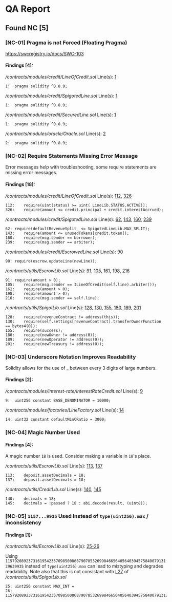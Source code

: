 # QA Report
## Found NC [5]

### [NC-01] Pragma is not Forced (Floating Pragma)

https://swcregistry.io/docs/SWC-103

#### Findings [4]:

*/contracts/modules/credit/LineOfCredit.sol*
Line(s): [1](https://github.com/debtdao/Line-of-Credit/tree/audit/code4rena-2022-11-03/contracts/modules/credit/LineOfCredit.sol#L1)
```solidity
1:	pragma solidity ^0.8.9;
```

*/contracts/modules/credit/SpigotedLine.sol*
Line(s): [1](https://github.com/debtdao/Line-of-Credit/tree/audit/code4rena-2022-11-03/contracts/modules/credit/SpigotedLine.sol#L1)
```solidity
1:	pragma solidity ^0.8.9;
```

*/contracts/modules/credit/SecuredLine.sol*
Line(s): [1](https://github.com/debtdao/Line-of-Credit/tree/audit/code4rena-2022-11-03/contracts/modules/credit/SecuredLine.sol#L1)
```solidity
1:	pragma solidity ^0.8.9;
```

*/contracts/modules/oracle/Oracle.sol*
Line(s): [2](https://github.com/debtdao/Line-of-Credit/tree/audit/code4rena-2022-11-03/contracts/modules/oracle/Oracle.sol#L2)
```solidity
2:	pragma solidity ^0.8.9;
```


### [NC-02] Require Statements Missing Error Message

Error messages help with troubleshooting, some require statements are missing error messages.

#### Findings [18]:

*/contracts/modules/credit/LineOfCredit.sol*
Line(s): [112](https://github.com/debtdao/Line-of-Credit/tree/audit/code4rena-2022-11-03/contracts/modules/credit/LineOfCredit.sol#L112), [326](https://github.com/debtdao/Line-of-Credit/tree/audit/code4rena-2022-11-03/contracts/modules/credit/LineOfCredit.sol#L326)
```solidity
112:	require(uint(status) >= uint( LineLib.STATUS.ACTIVE));
326:	require(amount <= credit.principal + credit.interestAccrued);
```

*/contracts/modules/credit/SpigotedLine.sol*
Line(s): [62](https://github.com/debtdao/Line-of-Credit/tree/audit/code4rena-2022-11-03/contracts/modules/credit/SpigotedLine.sol#L62), [143](https://github.com/debtdao/Line-of-Credit/tree/audit/code4rena-2022-11-03/contracts/modules/credit/SpigotedLine.sol#L143), [160](https://github.com/debtdao/Line-of-Credit/tree/audit/code4rena-2022-11-03/contracts/modules/credit/SpigotedLine.sol#L160), [239](https://github.com/debtdao/Line-of-Credit/tree/audit/code4rena-2022-11-03/contracts/modules/credit/SpigotedLine.sol#L239)
```solidity
62:	require(defaultRevenueSplit_ <= SpigotedLineLib.MAX_SPLIT);
143:	require(amount <= unusedTokens[credit.token]);
160:	require(msg.sender == borrower);
239:	require(msg.sender == arbiter);
```

*/contracts/modules/credit/EscrowedLine.sol*
Line(s): [90](https://github.com/debtdao/Line-of-Credit/tree/audit/code4rena-2022-11-03/contracts/modules/credit/EscrowedLine.sol#L90)
```solidity
90:	require(escrow.updateLine(newLine));
```

*/contracts/utils/EscrowLib.sol*
Line(s): [91](https://github.com/debtdao/Line-of-Credit/tree/audit/code4rena-2022-11-03/contracts/utils/EscrowLib.sol#L91), [105](https://github.com/debtdao/Line-of-Credit/tree/audit/code4rena-2022-11-03/contracts/utils/EscrowLib.sol#L105), [161](https://github.com/debtdao/Line-of-Credit/tree/audit/code4rena-2022-11-03/contracts/utils/EscrowLib.sol#L161), [198](https://github.com/debtdao/Line-of-Credit/tree/audit/code4rena-2022-11-03/contracts/utils/EscrowLib.sol#L198), [216](https://github.com/debtdao/Line-of-Credit/tree/audit/code4rena-2022-11-03/contracts/utils/EscrowLib.sol#L216)
```solidity
91:	require(amount > 0);
105:	require(msg.sender == ILineOfCredit(self.line).arbiter());
161:	require(amount > 0);
198:	require(amount > 0);
216:	require(msg.sender == self.line);
```

*/contracts/utils/SpigotLib.sol*
Line(s): [128](https://github.com/debtdao/Line-of-Credit/tree/audit/code4rena-2022-11-03/contracts/utils/SpigotLib.sol#L128), [130](https://github.com/debtdao/Line-of-Credit/tree/audit/code4rena-2022-11-03/contracts/utils/SpigotLib.sol#L130), [155](https://github.com/debtdao/Line-of-Credit/tree/audit/code4rena-2022-11-03/contracts/utils/SpigotLib.sol#L155), [180](https://github.com/debtdao/Line-of-Credit/tree/audit/code4rena-2022-11-03/contracts/utils/SpigotLib.sol#L180), [189](https://github.com/debtdao/Line-of-Credit/tree/audit/code4rena-2022-11-03/contracts/utils/SpigotLib.sol#L189), [201](https://github.com/debtdao/Line-of-Credit/tree/audit/code4rena-2022-11-03/contracts/utils/SpigotLib.sol#L201)
```solidity
128:	require(revenueContract != address(this));
130:	require(self.settings[revenueContract].transferOwnerFunction == bytes4(0));
155:	require(success);
180:	require(newOwner != address(0));
189:	require(newOperator != address(0));
201:	require(newTreasury != address(0));
```


### [NC-03] Underscore Notation Improves Readability

Solidity allows for the use of _ between every 3 digits of large numbers.

#### Findings [2]:

*/contracts/modules/interest-rate/InterestRateCredit.sol*
Line(s): [9](https://github.com/debtdao/Line-of-Credit/tree/audit/code4rena-2022-11-03/contracts/modules/interest-rate/InterestRateCredit.sol#L9)
```solidity
9:	uint256 constant BASE_DENOMINATOR = 10000;
```

*/contracts/modules/factories/LineFactory.sol*
Line(s): [14](https://github.com/debtdao/Line-of-Credit/tree/audit/code4rena-2022-11-03/contracts/modules/factories/LineFactory.sol#L14)
```solidity
14:	uint32 constant defaultMinCRatio = 3000;
```

### [NC-04] Magic Number Used

#### Findings [4]:

A magic number `18` is used. Consider making a variable in `18`'s place.

*/contracts/utils/EscrowLib.sol*
Line(s): [113](https://github.com/debtdao/Line-of-Credit/blob/audit/code4rena-2022-11-03/contracts/utils/EscrowLib.sol#L113), [137](https://github.com/debtdao/Line-of-Credit/blob/audit/code4rena-2022-11-03/contracts/utils/EscrowLib.sol#L137)

```solidity
113:	deposit.assetDecimals = 18;
137:	deposit.assetDecimals = 18;
```

*/contracts/utils/CreditLib.sol*
Line(s): [140](https://github.com/debtdao/Line-of-Credit/blob/audit/code4rena-2022-11-03/contracts/utils/CreditLib.sol#L140), [145](https://github.com/debtdao/Line-of-Credit/blob/audit/code4rena-2022-11-03/contracts/utils/CreditLib.sol#L145)

```solidity
140:	decimals = 18;
145:	decimals = !passed ? 18 : abi.decode(result, (uint8));
```

### [NC-05] `1157...9935` Used Instead of `type(uint256).max` / inconsistency

#### Findings [1]:

*/contracts/utils/EscrowLib.sol*
Line(s): [25-26](https://github.com/debtdao/Line-of-Credit/blob/audit/code4rena-2022-11-03/contracts/utils/EscrowLib.sol#L25-L26)

Using `115792089237316195423570985008687907853269984665640564039457584007913129639935` instead of  `type(uint256).max` can lead to mistyping and degrades readability. Note also that this is not consistant with [L27](https://github.com/debtdao/Line-of-Credit/blob/audit/code4rena-2022-11-03/contracts/utils/SpigotLib.sol#L27) of */contracts/utils/SpigotLib.sol*

```solidity
25:	uint256 constant MAX_INT = 
26:		115792089237316195423570985008687907853269984665640564039457584007913129639935;
```